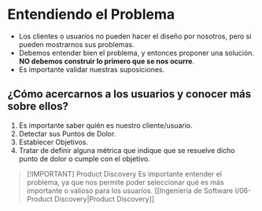 # Entendiendo el Problema
- Los clientes o usuarios no pueden hacer el diseño por nosotros, pero si pueden mostrarnos sus problemas.
- Debemos entender bien el problema, y entonces proponer una solución. **NO debemos construir lo primero que se nos ocurre**.
- Es importante validar nuestras suposiciones.

## ¿Cómo acercarnos a los usuarios y conocer más sobre ellos?
1. Es importante saber quién es nuestro cliente/usuario.
2. Detectar sus Puntos de Dolor.
3. Establecer Objetivos.
4. Tratar de definir alguna métrica que indique que se resuelve dicho punto de dolor o cumple con el objetivo.

> [!IMPORTANT] Product Discovery
> Es importante entender el problema, ya que nos permite poder seleccionar qué es más importante o valioso para los usuarios.
> [[Ingenieria de Software I/06-Product Discovery|Product Discovery]]
